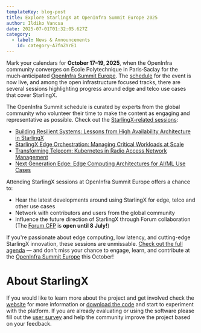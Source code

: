 ```yaml
---
templateKey: blog-post
title: Explore StarlingX at OpenInfra Summit Europe 2025
author: Ildiko Vancsa
date: 2025-07-01T01:32:05.627Z
category:
  - label: News & Announcements
    id: category-A7fnZYrE1
---
```


Mark your calendars for **October 17–19, 2025**, when the OpenInfra community converges on École Polytechnique in Paris‑Saclay for the much‑anticipated [OpenInfra Summit Europe](https://summit2025.openinfra.org/). The [schedule](https://summit2025.openinfra.org/a/schedule) for the event is now live, and among the open infrastructure focused tracks, there are several sessions highlighting progress around edge and telco use cases that cover StarlingX.

The OpenInfra Summit schedule is curated by experts from the global community who volunteer their time to make the content as engaging and representative as possible. Check out the [StarlingX-related sessions](https://summit2025.openinfra.org/a/schedule#view=calendar&tags=4841):

- [Building Resilient Systems: Lessons from High Availability Architecture in StarlingX](https://summit2025.openinfra.org/a/schedule#view=calendar&tags=4841&title=Building%20Resilient%20Systems%3A%20Lessons%20from%20High%20Availability%20Architecture%20in%20StarlingX)
- [StarlingX Edge Orchestration: Managing Critical Workloads at Scale](https://summit2025.openinfra.org/a/schedule#view=calendar&tags=4841&title=StarlingX%20Edge%20Orchestration%3A%20Managing%20Critical%20Workloads%20at%20Scale)
- [Transforming Telecom: Kubernetes in Radio Access Network Management](https://summit2025.openinfra.org/a/schedule#view=calendar&tags=4841&title=Transforming%20Telecom%3A%20Kubernetes%20in%20Radio%20Access%20Network%20Management)
- [Next Generation Edge: Edge Computing Architectures for AI/ML Use Cases](https://summit2025.openinfra.org/a/schedule#view=calendar&title=Next%20Generation%20Edge%3A%20Edge%20Computing%20Architectures%20for%20AI%2FML%20Use%20Cases)

Attending StarlingX sessions at OpenInfra Summit Europe offers a chance to:

- Hear the latest developments around using StarlingX for edge, telco and other use cases
- Network with contributors and users from the global community
- Influence the future direction of StarlingX through Forum collaboration (The [Forum CFP](https://summit2025.openinfra.org/cfp/) is **open until 8 July!**)

If you're passionate about edge computing, low latency, and cutting-edge StarlingX innovation, these sessions are unmissable. [Check out the full agenda](https://summit2025.openinfra.org/a/schedule) — and don't miss your chance to engage, learn, and contribute at the [OpenInfra Summit Europe](https://summit2025.openinfra.org/) this October!

# About StarlingX

If you would like to learn more about the project and get involved check the [website](https://www.starlingx.io) for more information or [download the code](https://opendev.org/starlingx) and start to experiment with the platform. If you are already evaluating or using the software please fill out the [user survey](https://openinfrafoundation.formstack.com/forms/starlingx_user_survey) and help the community improve the project based on your feedback.